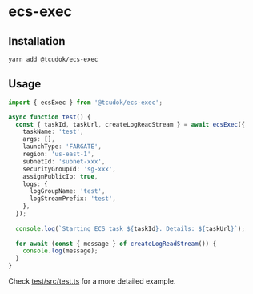 # ecs-exec

## Installation

```
yarn add @tcudok/ecs-exec
```

## Usage

```typescript
import { ecsExec } from '@tcudok/ecs-exec';

async function test() {
  const { taskId, taskUrl, createLogReadStream } = await ecsExec({
    taskName: 'test',
    args: [],
    launchType: 'FARGATE',
    region: 'us-east-1',
    subnetId: 'subnet-xxx',
    securityGroupId: 'sg-xxx',
    assignPublicIp: true,
    logs: {
      logGroupName: 'test',
      logStreamPrefix: 'test',
    },
  });
  
  console.log(`Starting ECS task ${taskId}. Details: ${taskUrl}`);
  
  for await (const { message } of createLogReadStream()) {
    console.log(message);
  }
}
```

Check [test/src/test.ts](test/src/test.ts) for a more detailed example.
